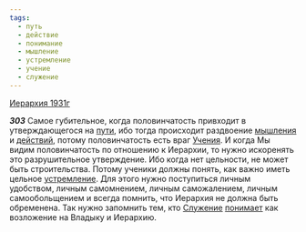 ```yaml
---
tags:
  - путь
  - действие
  - понимание
  - мышление
  - устремление
  - учение
  - служение
---
```


[Иерархия 1931г](https://127.0.0.1:4002/agni/1931)

___303___
Самое губительное, когда половинчатость привходит в утверждающегося на [пути](../../../tags/#путь), ибо тогда происходит раздвоение [мышления](../../../tags/#мышление) и [действий](../../../tags/#действие), потому половинчатость есть враг [Учения](../../../tags/#учение). И когда Мы видим половинчатость по отношению к Иерархии, то нужно искоренять это разрушительное утверждение. Ибо когда нет цельности, не может быть строительства. Потому ученики должны понять, как важно иметь цельное [устремление](../../../tags/#устремление). Для этого нужно поступиться личным удобством, личным самомнением, личным саможалением, личным самообольщением и всегда помнить, что Иерархия не должна быть обременена. Так нужно запомнить тем, кто [Служение](../../../tags/#служение) [понимает](../../../tags/#понимание) как возложение на Владыку и Иерархию.   

